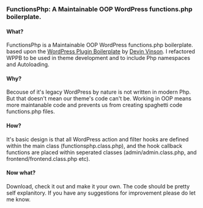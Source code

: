 ### FunctionsPhp: A Maintainable OOP WordPress functions.php boilerplate.

#### What?
FunctionsPhp is a Maintainable OOP WordPress functions.php boilerplate. based upon the [WordPress Plugin Boilerplate](https://github.com/devinvinson/WordPress-Plugin-Boilerplate/) by [Devin Vinson](https://twitter.com/DevinVinson). I refactored WPPB to be used in theme development and to include Php namespaces and Autoloading. 

#### Why?
Becouse of it's legacy WordPress by nature is not written in modern Php. But that doesn't mean our theme's code can't be. Working in OOP means more maintanable code and prevents us from creating spaghetti code functions.php files.

#### How?
It's basic design is that all WordPress action and filter hooks are defined within the main class (functionsphp.class.php), and the hook callback functions are placed within seperated classes (admin/admin.class.php, and frontend/frontend.class.php etc).

#### Now what?
Download, check it out and make it your own. The code should be pretty self explanitory.  If you have any suggestions for improvement please do let me know.